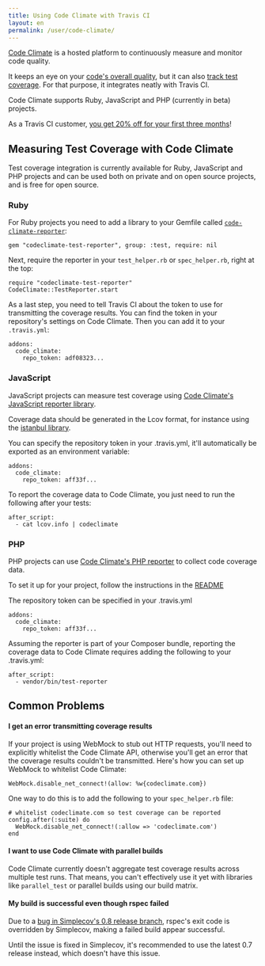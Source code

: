 ```yaml
---
title: Using Code Climate with Travis CI
layout: en
permalink: /user/code-climate/
---
```

[Code Climate](https://www.codeclimate.com) is a hosted platform to continuously
measure and monitor code quality.

It keeps an eye on your [code's overall quality](https://codeclimate.com/tour),
but it can also [track test
coverage](https://codeclimate.com/tour/test-coverage). For that purpose, it
integrates neatly with Travis CI.

Code Climate supports Ruby, JavaScript and PHP (currently in beta) projects.

As a Travis CI customer, [you get 20% off for your first three
months](https://codeclimate.com/partners/travisci)!

## Measuring Test Coverage with Code Climate

Test coverage integration is currently available for Ruby, JavaScript and PHP
projects and can be used both on private and on open source projects, and is
free for open source.

### Ruby

For Ruby projects you need to add a library to your Gemfile called
[`code-climate-reporter`](https://github.com/codeclimate/ruby-test-reporter):

    gem "codeclimate-test-reporter", group: :test, require: nil

Next, require the reporter in your `test_helper.rb` or `spec_helper.rb`, right
at the top:

    require "codeclimate-test-reporter"
    CodeClimate::TestReporter.start

As a last step, you need to tell Travis CI about the token to use for
transmitting the coverage results. You can find the token in your repository's
settings on Code Climate. Then you can add it to your `.travis.yml`:

    addons:
      code_climate:
        repo_token: adf08323...

### JavaScript

JavaScript projects can measure test coverage using [Code Climate's JavaScript
reporter library](https://www.npmjs.org/package/codeclimate-test-reporter).

Coverage data should be generated in the Lcov format, for instance using the
[istanbul library](https://www.npmjs.com/package/istanbul).

You can specify the repository token in your .travis.yml, it'll automatically be
exported as an environment variable:

    addons:
      code_climate:
        repo_token: aff33f...

To report the coverage data to Code Climate, you just need to run the following
after your tests:

    after_script:
      - cat lcov.info | codeclimate

### PHP

PHP projects can use [Code Climate's PHP
reporter](https://github.com/codeclimate/php-test-reporter) to collect code coverage
data.

To set it up for your project, follow the instructions in the
[README](https://github.com/codeclimate/php-test-reporter#usage)

The repository token can be specified in your .travis.yml

    addons:
      code_climate:
        repo_token: aff33f...

Assuming the reporter is part of your Composer bundle, reporting the coverage
data to Code Climate requires adding the following to your .travis.yml:

    after_script:
      - vendor/bin/test-reporter

## Common Problems

#### I get an error transmitting coverage results

If your project is using WebMock to stub out HTTP requests, you'll need to
explicitly whitelist the Code Climate API, otherwise you'll get an error that
the coverage results couldn't be transmitted. Here's how you can set up WebMock
to whitelist Code Climate:

    WebMock.disable_net_connect!(allow: %w{codeclimate.com})

One way to do this is to add the following to your `spec_helper.rb` file:

    # whitelist codeclimate.com so test coverage can be reported
    config.after(:suite) do
      WebMock.disable_net_connect!(:allow => 'codeclimate.com')
    end

#### I want to use Code Climate with parallel builds

Code Climate currently doesn't aggregate test coverage results across multiple
test runs. That means, you can't effectively use it yet with libraries like
`parallel_test` or parallel builds using our build matrix.

#### My build is successful even though rspec failed

Due to a [bug in Simplecov's 0.8 release
branch](https://github.com/colszowka/simplecov/issues/281), rspec's exit code is
overridden by Simplecov, making a failed build appear successful.

Until the issue is fixed in Simplecov, it's recommended to use the latest 0.7
release instead, which doesn't have this issue.
